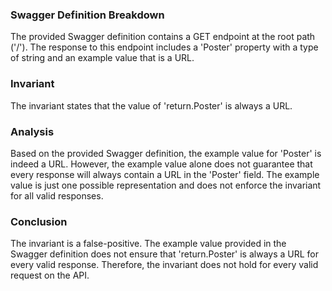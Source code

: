 ### Swagger Definition Breakdown

The provided Swagger definition contains a GET endpoint at the root path ('/'). The response to this endpoint includes a 'Poster' property with a type of string and an example value that is a URL.

### Invariant

The invariant states that the value of 'return.Poster' is always a URL.

### Analysis

Based on the provided Swagger definition, the example value for 'Poster' is indeed a URL. However, the example value alone does not guarantee that every response will always contain a URL in the 'Poster' field. The example value is just one possible representation and does not enforce the invariant for all valid responses.

### Conclusion

The invariant is a false-positive. The example value provided in the Swagger definition does not ensure that 'return.Poster' is always a URL for every valid response. Therefore, the invariant does not hold for every valid request on the API.
